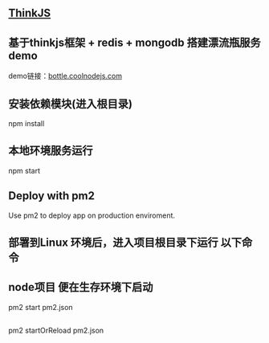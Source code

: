 
## [ThinkJS](http://www.thinkjs.org)
## 基于thinkjs框架 + redis + mongodb 搭建漂流瓶服务demo
demo链接：[bottle.coolnodejs.com](http://bottle.coolnodejs.com)
## 安装依赖模块(进入根目录)
npm install

## 本地环境服务运行
npm start

## Deploy with pm2
Use pm2 to deploy app on production enviroment.

## 部署到Linux 环境后，进入项目根目录下运行 以下命令
## node项目 便在生存环境下启动
pm2 start pm2.json
##
pm2 startOrReload pm2.json
